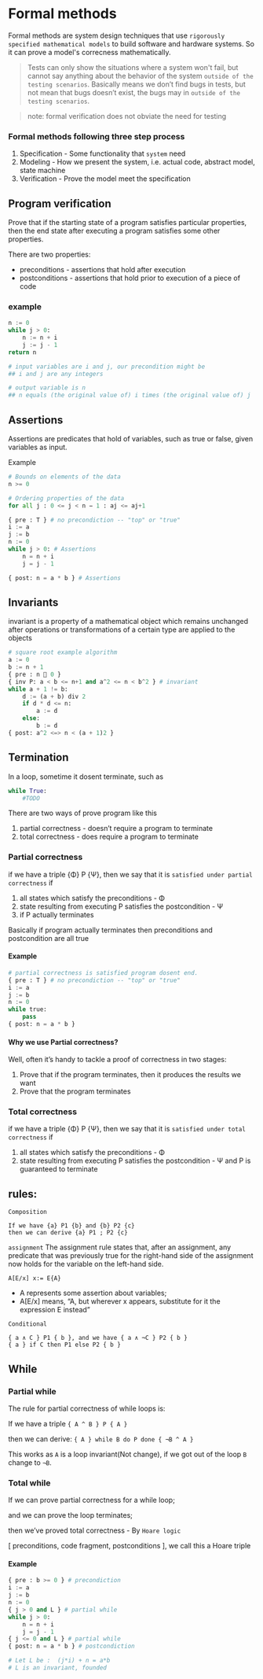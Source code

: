 # Formal methods
Formal methods are system design techniques that use `rigorously specified mathematical models` to build software and hardware systems. So it can prove a model's correcness mathematically.

>  Tests can only show the situations where a system won't fail, but cannot say anything about the behavior of the system `outside of the testing scenarios`. Basically means we don’t find bugs in tests, but not mean that bugs doesn’t exist, the bugs may in `outside of the testing scenarios`.

> note: formal verification does not obviate the need for testing

### Formal methods following three step process
1. Specification - Some functionality that `system` need
2. Modeling - How we present the system, i.e. actual code, abstract model, state machine
3. Verification - Prove the model meet the specification

## Program verification
Prove that if the starting state of a program satisfies particular properties, then the end state after
executing a program satisfies some other properties.

There are two properties:
* preconditions - assertions that hold after execution
* postconditions - assertions that hold prior to execution of a piece of code

### example
``` python
n := 0
while j > 0:
    n := n + i
    j := j - 1
return n

# input variables are i and j, our precondition might be
## i and j are any integers

# output variable is n
## n equals (the original value of) i times (the original value of) j
```

## Assertions
Assertions are predicates that hold of variables, such as true or false, given variables as input.

Example
```Python
# Bounds on elements of the data
n >= 0

# Ordering properties of the data
for all j : 0 <= j < n − 1 : aj <= aj+1

{ pre : T } # no precondiction -- "top" or "true"
i := a
j := b
n := 0
while j > 0: # Assertions
    n = n + i
    j = j - 1

{ post: n = a * b } # Assertions
```

## Invariants
invariant is a property of a mathematical object which remains unchanged after operations or transformations of a certain type are applied to the objects

```Python
# square root example algorithm
a := 0
b := n + 1
{ pre : n  0 }
{ inv P: a < b <= n+1 and a^2 <= n < b^2 } # invariant
while a + 1 != b:
    d := (a + b) div 2
    if d * d <= n:
        a := d
    else:
        b := d
{ post: a^2 <=> n < (a + 1)2 }
```

## Termination
In a loop, sometime it dosent terminate, such as
```python
while True:
    #TODO
```
There are two ways of prove program like this
1. partial correctness - doesn’t require a program to terminate
2. total correctness - does require a program to terminate

### Partial correctness
if we have a triple {Φ} P {Ψ}, then we say that it is `satisfied under partial correctness` if
1. all states which satisfy the preconditions - Φ
2. state resulting from executing P satisfies the postcondition - Ψ
3. if P actually terminates

Basically if program actually terminates then preconditions and postcondition are all true

#### Example
```python
# partial correctness is satisfied program dosent end.
{ pre : T } # no precondiction -- "top" or "true"
i := a
j := b
n := 0
while true:
    pass
{ post: n = a * b }
```

#### Why we use Partial correctness?
Well, often it’s handy to tackle a proof of correctness in two stages:
1. Prove that if the program terminates, then it produces the results we want
2. Prove that the program terminates

### Total correctness
if we have a triple {Φ} P {Ψ}, then we say that it is `satisfied under total correctness` if
1. all states which satisfy the preconditions - Φ
2. state resulting from executing P satisfies the postcondition - Ψ and P is guaranteed to terminate

## rules:
`Composition`
```
If we have {a} P1 {b} and {b} P2 {c}
then we can derive {a} P1 ; P2 {c}
```

`assignment`
The assignment rule states that, after an assignment, any predicate that was previously true for the right-hand side of the assignment now holds for the variable on the left-hand side.

```
A[E/x] x:= E{A}
```
* A represents some assertion about variables;
* A[E/x] means, “A, but wherever x appears, substitute for it the expression E instead”

`Conditional`
```
{ a ∧ C } P1 { b }, and we have { a ∧ ¬C } P2 { b }
{ a } if C then P1 else P2 { b }
```

## While
### Partial while
The rule for partial correctness of while loops is:

If we have a triple `{ A ^ B } P { A }`

then we can derive: `{ A } while B do P done { ¬B ^ A }`

This works as `A` is a loop invariant(Not change), if we got out of the loop `B` change to  `¬B`.

### Total while
If we can prove partial correctness for a while loop;

and we can prove the loop terminates;

then we’ve proved total correctness - By `Hoare logic`

[ preconditions, code fragment, postconditions ], we call this a Hoare triple

#### Example
``` python
{ pre : b >= 0 } # precondiction
i := a
j := b
n := 0
{ j > 0 and L } # partial while
while j > 0:
    n = n + i
    j = j - 1
{ j <= 0 and L } # partial while
{ post: n = a * b } # postcondiction

# Let L be :  (j*i) + n = a*b 
# L is an invariant, founded
```
